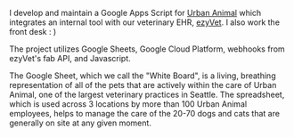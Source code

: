 I develop and maintain a Google Apps Script for [Urban Animal](https://urbananimalnw.com/) which integrates an internal tool with our veterinary EHR, [ezyVet](https://www.ezyvet.com/). I also work the front desk : ) 

The project utilizes Google Sheets, Google Cloud Platform, webhooks from ezyVet's fab API, and Javascript.

The Google Sheet, which we call the "White Board", is a living, breathing representation of all of the pets that are actively within the care of Urban Animal, one of the largest veterinary practices in Seattle. The spreadsheet, which is used across 3 locations by more than 100 Urban Animal employees, helps to manage the care of the 20-70 dogs and cats that are generally on site at any given moment.

